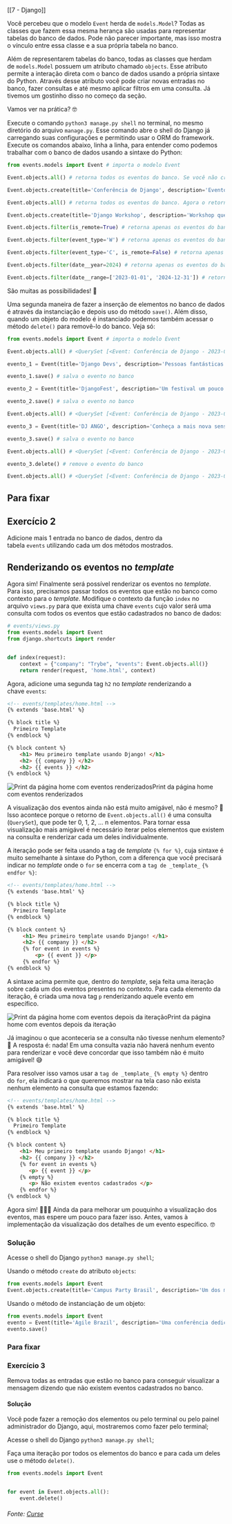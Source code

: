 [[7 - Django]]

Você percebeu que o modelo `Event` herda de `models.Model`? Todas as classes que fazem essa mesma herança são usadas para representar tabelas do banco de dados. Pode não parecer importante, mas isso mostra o vínculo entre essa classe e a sua própria tabela no banco.

Além de representarem tabelas do banco, todas as classes que herdam de `models.Model` possuem um atributo chamado `objects`. Esse atributo permite a interação direta com o banco de dados usando a própria sintaxe do Python. Através desse atributo você pode criar novas entradas no banco, fazer consultas e até mesmo aplicar filtros em uma consulta. Já tivemos um gostinho disso no começo da seção.

Vamos ver na prática? 🤓

Execute o comando `python3 manage.py shell` no terminal, no mesmo diretório do arquivo `manage.py`. Esse comando abre o shell do Django já carregando suas configurações e permitindo usar o ORM do framework. Execute os comandos abaixo, linha a linha, para entender como podemos trabalhar com o banco de dados usando a sintaxe do Python:

```python
from events.models import Event # importa o modelo Event

Event.objects.all() # retorna todos os eventos do banco. Se você não criou nenhum, o retorno será um QuerySet vazio

Event.objects.create(title='Conferência de Django', description='Evento massa sobre Django', date='2023-09-29 12:00:00-03:00', location='São Paulo', event_type='C', is_remote=False) # cria um novo evento no banco

Event.objects.all() # retorna todos os eventos do banco. Agora o retorno será um QuerySet com um evento a mais

Event.objects.create(title='Django Workshop', description='Workshop que acontece semestralmente sobre Django', date='2024-10-02 15:30:00-03:00', location='Web', event_type='W', is_remote=True) # cria outro evento no banco

Event.objects.filter(is_remote=True) # retorna apenas os eventos do banco que são remotos

Event.objects.filter(event_type='W') # retorna apenas os eventos do banco que são workshops

Event.objects.filter(event_type='C', is_remote=False) # retorna apenas os eventos do banco que são conferências e presenciais, simultaneamente

Event.objects.filter(date__year=2024) # retorna apenas os eventos do banco que acontecem em 2024

Event.objects.filter(date__range=['2023-01-01', '2024-12-31']) # retorna apenas os eventos do banco que acontecem entre 2023 e 2024
```

São muitas as possibilidades! 🤯

Uma segunda maneira de fazer a inserção de elementos no banco de dados é através da instanciação e depois uso do método `save()`. Além disso, quando um objeto do modelo é instanciado podemos também acessar o método `delete()` para removê-lo do banco. Veja só:

```python
from events.models import Event # importa o modelo Event

Event.objects.all() # <QuerySet [<Event: Conferência de Django - 2023-09-29 15:00:00+00:00 - São Paulo>, <Event: Django Workshop - 2024-10-02 18:30:00+00:00 - Web>]>

evento_1 = Event(title='Django Devs', description='Pessoas fantásticas que usam Django se reunindo em um só lugar', date='2025-07-02 13:30:00-03:00', location='Web', event_type='W', is_remote=True) # instancia um novo evento

evento_1.save() # salva o evento no banco

evento_2 = Event(title='DjangoFest', description='Um festival um pouco menos legal que desenvolver com Django', date='2023-11-22 18:00:00-03:00', location='São Paulo', event_type='C', is_remote=False) # instancia outro evento

evento_2.save() # salva o evento no banco

Event.objects.all() # <QuerySet [<Event: Conferência de Django - 2023-09-29 15:00:00+00:00 - São Paulo>, <Event: Django Workshop - 2024-10-02 18:30:00+00:00 - Web>, <Event: Django Devs - 2025-07-02 16:30:00+00:00 - Web>, <Event: DjangoFest - 2023-11-22 21:00:00+00:00 - São Paulo>]>

evento_3 = Event(title='DJ ANGO', description='Conheça a mais nova sensação musical.', date='2027-06-19 20:00:00-03:00', location='São Paulo', event_type='C', is_remote=False) # instancia um evento idêntico ao anterior

evento_3.save() # salva o evento no banco

Event.objects.all() # <QuerySet [<Event: Conferência de Django - 2023-09-29 15:00:00+00:00 - São Paulo>, <Event: Django Workshop - 2024-10-02 18:30:00+00:00 - Web>, <Event: Django Devs - 2025-07-02 16:30:00+00:00 - Web>, <Event: DjangoFest - 2023-11-22 21:00:00+00:00 - São Paulo>, <Event: DJ ANGO - 2027-06-19 23:00:00+00:00 - São Paulo>]>

evento_3.delete() # remove o evento do banco

Event.objects.all() # <QuerySet [<Event: Conferência de Django - 2023-09-29 15:00:00+00:00 - São Paulo>, <Event: Django Workshop - 2024-10-02 18:30:00+00:00 - Web>, <Event: Django Devs - 2025-07-02 16:30:00+00:00 - Web>, <Event: DjangoFest - 2023-11-22 21:00:00+00:00 - São Paulo>]>
```

## Para fixar

## Exercício 2

Adicione mais 1 entrada no banco de dados, dentro da tabela `events` utilizando cada um dos métodos mostrados.

## Renderizando os eventos no _template_

Agora sim! Finalmente será possível renderizar os eventos no _template_. Para isso, precisamos passar todos os eventos que estão no banco como contexto para o _template_. Modifique o contexto da função `index` no arquivo `views.py` para que exista uma chave `events` cujo valor será uma consulta com todos os eventos que estão cadastrados no banco de dados:

```python
# events/views.py
from events.models import Event
from django.shortcuts import render


def index(request):
    context = {"company": "Trybe", "events": Event.objects.all()}
    return render(request, 'home.html', context)
```

Agora, adicione uma segunda tag `h2` no _template_ renderizando a chave `events`:

```html
<!-- events/templates/home.html -->
{% extends 'base.html' %}

{% block title %}
  Primeiro Template
{% endblock %}

{% block content %}
    <h1> Meu primeiro template usando Django! </h1>
    <h2> {{ company }} </h2>
    <h2> {{ events }} </h2>
{% endblock %}
```

![Print da página home com eventos renderizados](https://content-assets.betrybe.com/prod/5f572d81-7bf9-495d-9f3b-924c877724a5-Print%20da%20p%C3%A1gina%20home%20com%20eventos%20renderizados.png)Print da página home com eventos renderizados

A visualização dos eventos ainda não está muito amigável, não é mesmo? 🙁 Isso acontece porque o retorno de `Event.objects.all()` é uma consulta (`QuerySet`), que pode ter 0, 1, 2, … n elementos. Para tornar essa visualização mais amigável é necessário iterar pelos elementos que existem na consulta e renderizar cada um deles individualmente.

A iteração pode ser feita usando a tag de _template_ `{% for %}`, cuja sintaxe é muito semelhante à sintaxe do Python, com a diferença que você precisará indicar no _template_ onde o `for` se encerra com a `tag de _template_` `{% endfor %}`:

```html
<!-- events/templates/home.html -->
{% extends 'base.html' %}

{% block title %}
  Primeiro Template
{% endblock %}

{% block content %}
     <h1> Meu primeiro template usando Django! </h1>
     <h2> {{ company }} </h2>
     {% for event in events %}
         <p> {{ event }} </p>
     {% endfor %}
{% endblock %}
```

A sintaxe acima permite que, dentro do _template_, seja feita uma iteração sobre cada um dos eventos presentes no contexto. Para cada elemento da iteração, é criada uma nova tag `p` renderizando aquele evento em específico.

![Print da página home com eventos depois da iteração](https://content-assets.betrybe.com/prod/5f572d81-7bf9-495d-9f3b-924c877724a5-Print%20da%20p%C3%A1gina%20home%20com%20eventos%20depois%20da%20itera%C3%A7%C3%A3o.png)Print da página home com eventos depois da iteração

Já imaginou o que aconteceria se a consulta não tivesse nenhum elemento? 🤔 A resposta é: nada! Em uma consulta vazia não haverá nenhum evento para renderizar e você deve concordar que isso também não é muito amigável! 😅

Para resolver isso vamos usar a `tag de _template_` `{% empty %}` dentro do `for`, ela indicará o que queremos mostrar na tela caso não exista nenhum elemento na consulta que estamos fazendo:

```html
<!-- events/templates/home.html -->
{% extends 'base.html' %}

{% block title %}
  Primeiro Template
{% endblock %}

{% block content %}
    <h1> Meu primeiro template usando Django! </h1>
    <h2> {{ company }} </h2>
    {% for event in events %}
       <p> {{ event }} </p>
    {% empty %}
       <p> Não existem eventos cadastrados </p>
    {% endfor %}
{% endblock %}
```

Agora sim! 🎉🎉🎉 Ainda da para melhorar um pouquinho a visualização dos eventos, mas espere um pouco para fazer isso. Antes, vamos à implementação da visualização dos detalhes de um evento específico. 🤓

### Solução

Acesse o shell do Django `python3 manage.py shell`;

Usando o método `create` do atributo `objects`:

```python
from events.models import Event
Event.objects.create(title='Campus Party Brasil', description='Um dos maiores eventos de tecnologia, inovação e empreendedorismo do Brasil.', date='2023-07-25 08:00:00-03:00', location='Brasília', event_type='O', is_remote=False)
```

Usando o método de instanciação de um objeto:

```python
from events.models import Event
evento = Event(title='Agile Brazil', description='Uma conferência dedicada à metodologia ágil de desenvolvimento de software.', date='2023-10-09 10:00:00-03:00', location='São Paulo', event_type='C', is_remote=False)
evento.save()
```


### Para fixar

### Exercício 3

Remova todas as entradas que estão no banco para conseguir visualizar a mensagem dizendo que não existem eventos cadastrados no banco.

#### Solução

Você pode fazer a remoção dos elementos ou pelo terminal ou pelo painel administrador do Django, aqui, mostraremos como fazer pelo terminal;

Acesse o shell do Django `python3 manage.py shell`;

Faça uma iteração por todos os elementos do banco e para cada um deles use o método `delete()`.

```python
from events.models import Event


for event in Event.objects.all():
    event.delete()
```


###### Fonte: [Curse](https://app.betrybe.com/learn/course/5e938f69-6e32-43b3-9685-c936530fd326/module/3d93d491-e3ed-409f-bdb6-3a5dcd11f8d2/section/d6669182-df2d-4db1-a5c3-ee927fee22d7/day/a3e9b6ef-54ea-486d-a979-a6444e788bc0/lesson/1e9bccb2-c03d-441a-ae81-5c14f72860b2)

